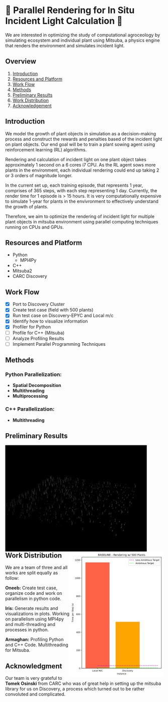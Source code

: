 # 🌱 Parallel Rendering for In Situ Incident Light Calculation 🌱

We are interested in optimizing the study of computational agroceology by simulating ecosystem and individual plant using Mitsuba, a physics engine that renders the environment and simulates incident light. 

## Overview

1. [Introduction](#introduction)
3. [Resources and Platform](#resources-and-platform)
2. [Work Flow](#work-flow)
4. [Methods](#methods)
5. [Preliminary Results](#prelimary-results)
6. [Work Distribution](#work-distribution)
7. [Acknowledgement](#acknowledgment)

## Introduction

We model the growth of plant objects in simulation as a decision-making process and construct the rewards and penalties based of the incident light on plant objects. Our end goal will be to train a plant sowing agent using reinforcement learning (RL) algorithms. 

Rendering and calculation of incident light on one plant object takes approximately 1 second on a 6 cores i7 CPU. As the RL agent sows more plants in the environment, each individual rendering could end up taking 2 or 3 orders of magnitude longer. 

In the current set up, each training episode, that represents 1 year, comprises of 365 steps, with each step representing 1 day. Currently, the render time for 1 episode is > 15 hours. It is very computationally expensive to simulate 1-year for plants in the envivronment to effectively understand the growth of plants. 

Therefore, we aim to optimize the rendering of incident light for multiple plant objects in mitsuba environment using parallel computing techniques running on CPUs and GPUs.

## Resources and Platform

* Python
	* MPI4Py
* C++
* Mitsuba2
* CARC Discovery 

## Work Flow

- [x] Port to Discovery Cluster 
- [x] Create test case (field with 500 plants) 
- [x] Run test case on Discovery-EPYC and Local m/c 
- [x] Identify how to visualize information 
- [x] Profiler for Python 
- [ ] Profile for C++ (Mitsuba) 
- [ ] Analyze Profiling Results 
- [ ] Implement Parallel Programming Techniques 

## Methods

### Python Parallelization: 

* __Spatial Decomposition__
* __Multithreading__
* __Multiprocessing__

### C++ Parallelization: 

* __Multithreading__


## Preliminary Results

<p>
	<img align="left" src="assets/animated_field.gif" alt="animation" width="450"/>
	<img align="right" src="assets/timing_results.png" alt="timing data" width="300"/>
</p>

<br />
<br />
<br />
<br />
<br />
<br />
<br />
<br />
<br />
<br />
<br />
<br />
<br />
<br />
<br />
<br />
<br />

## Work Distribution

We are a team of three and all works are split equally as follow:

**Oneeb:** Create test case, organize code and work on parallelism in python code.

**Iris:** Generate results and visualizations in plots. Working on parallelism using MPI4py and multi-threading and processes in python. 

**Armaghan:** Profiling Python and C++ Code. Multithreading for Mitsuba.

## Acknowledgment

Our team is very grateful to **Tomek Osinski** from CARC who was of great help in setting up the mitsuba library for us on Discovery, a process which turned out to be rather convoluted and complicated.



